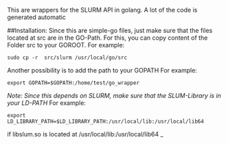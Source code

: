 This are wrappers for the SLURM API in golang.
A lot of the code is generated automatic

##Installation:
Since this are simple-go files, just make sure that
the files located at src are in the GO-Path.
For this, you can copy content of the Folder src to your GOROOT.
For example:
```
sudo cp -r  src/slurm /usr/local/go/src
```

Another possibility is to add the path to your GOPATH
For example:
```
export GOPATH=$GOPATH:/home/test/go_wrapper
```

*Note: Since this depends on SLURM, make sure that the SLUM-Library is in your LD-PATH*
For example:
```
export LD_LIBRARY_PATH=$LD_LIBRARY_PATH:/usr/local/lib:/usr/local/lib64
```

if libslum.so is located at /usr/local/lib:/usr/local/lib64
_


